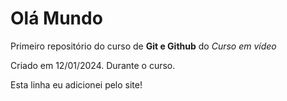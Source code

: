 # Olá Mundo
 Primeiro repositório do curso de **Git e Github** do *Curso em vídeo*

 Criado em 12/01/2024. Durante o curso.

 Esta linha eu adicionei pelo site!
